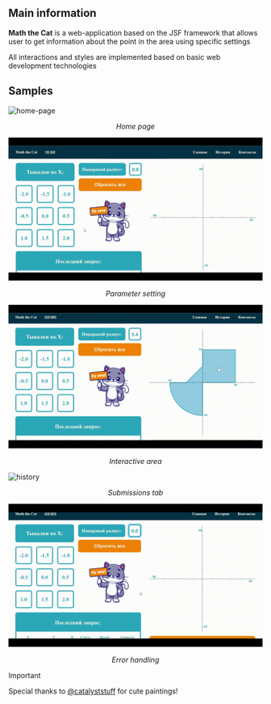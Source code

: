 ## Main information
**Math the Cat** is a web-application based on the JSF framework that allows user to get information about the point in the area using specific settings

All interactions and styles are implemented based on basic web development technologies
## Samples
![home-page](references/home_page_ref.gif)
<div align="center"><em>Home page</em></div>

![selection](references/selection_ref.gif)
<div align="center"><em>Parameter setting</em></div>

![click-area](references/click_area_ref.gif)
<div align="center"><em>Interactive area</em></div>

![history](references/history_ref.gif)
<div align="center"><em>Submissions tab</em></div>


![errors](references/errors_ref.gif)
<div align="center"><em>Error handling</em></div>

> [!IMPORTANT]
> Special thanks to [@catalyststuff](https://ru.freepik.com/author/catalyststuff) for cute paintings!